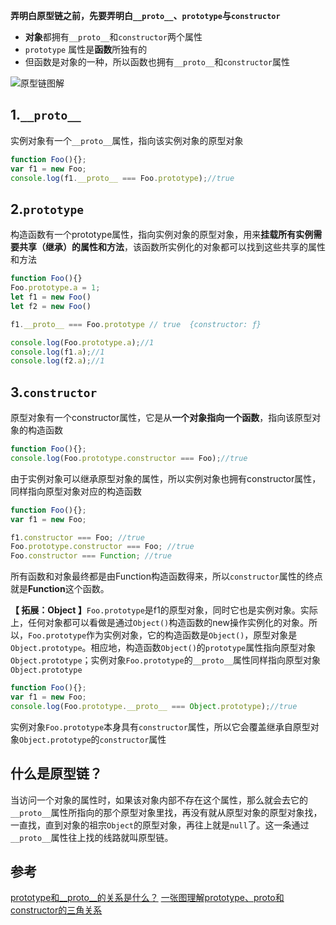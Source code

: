 **弄明白原型链之前，先要弄明白`__proto__`、`prototype`与`constructor`**

* **对象**都拥有`__proto__`和`constructor`两个属性
* ` prototype `  属性是**函数**所独有的
* 但函数是对象的一种，所以函数也拥有`__proto__`和`constructor`属性



![原型链图解](https://user-images.githubusercontent.com/59824185/72415473-78942280-37af-11ea-8a1d-69ff38c1e27f.jpeg)




## 1.`__proto__`

实例对象有一个`__proto__`属性，指向该实例对象的原型对象

```js
function Foo(){};
var f1 = new Foo;
console.log(f1.__proto__ === Foo.prototype);//true
```



## 2.`prototype`

构造函数有一个prototype属性，指向实例对象的原型对象，用来**挂载所有实例需要共享（继承）的属性和方法**，该函数所实例化的对象都可以找到这些共享的属性和方法

```js
function Foo(){}
Foo.prototype.a = 1;
let f1 = new Foo()
let f2 = new Foo()

f1.__proto__ === Foo.prototype // true  {constructor: ƒ}

console.log(Foo.prototype.a);//1
console.log(f1.a);//1
console.log(f2.a);//1
```



## 3.`constructor`

原型对象有一个constructor属性，它是从**一个对象指向一个函数**，指向该原型对象的构造函数

```js
function Foo(){};
console.log(Foo.prototype.constructor === Foo);//true
```

由于实例对象可以继承原型对象的属性，所以实例对象也拥有constructor属性，同样指向原型对象对应的构造函数

```js
function Foo(){};
var f1 = new Foo;

f1.constructor === Foo; //true
Foo.prototype.constructor === Foo; //true
Foo.constructor === Function; //true
```

所有函数和对象最终都是由Function构造函数得来，所以`constructor`属性的终点就是**Function**这个函数。

**【 拓展：Object 】**`Foo.prototype`是f1的原型对象，同时它也是实例对象。实际上，任何对象都可以看做是通过`Object()`构造函数的new操作实例化的对象。所以，`Foo.prototype`作为实例对象，它的构造函数是`Object()`，原型对象是`Object.prototype`。相应地，构造函数`Object()`的`prototype`属性指向原型对象`Object.prototype`；实例对象`Foo.prototype`的`__proto__`属性同样指向原型对象`Object.prototype`

```js
function Foo(){};
var f1 = new Foo;
console.log(Foo.prototype.__proto__ === Object.prototype);//true
```

实例对象`Foo.prototype`本身具有`constructor`属性，所以它会覆盖继承自原型对象`Object.prototype`的`constructor`属性



## 什么是原型链？

当访问一个对象的属性时，如果该对象内部不存在这个属性，那么就会去它的`__proto__`属性所指向的那个原型对象里找，再没有就从原型对象的原型对象找，一直找，直到对象的祖宗`Object`的原型对象，再往上就是`null`了。这一条通过`__proto__`属性往上找的线路就叫原型链。

## 参考

[prototype和__proto__的关系是什么？](https://www.cnblogs.com/Narcotic/p/6899088.html)
[一张图理解prototype、proto和constructor的三角关系](https://www.cnblogs.com/xiaohuochai/p/5721552.html)
